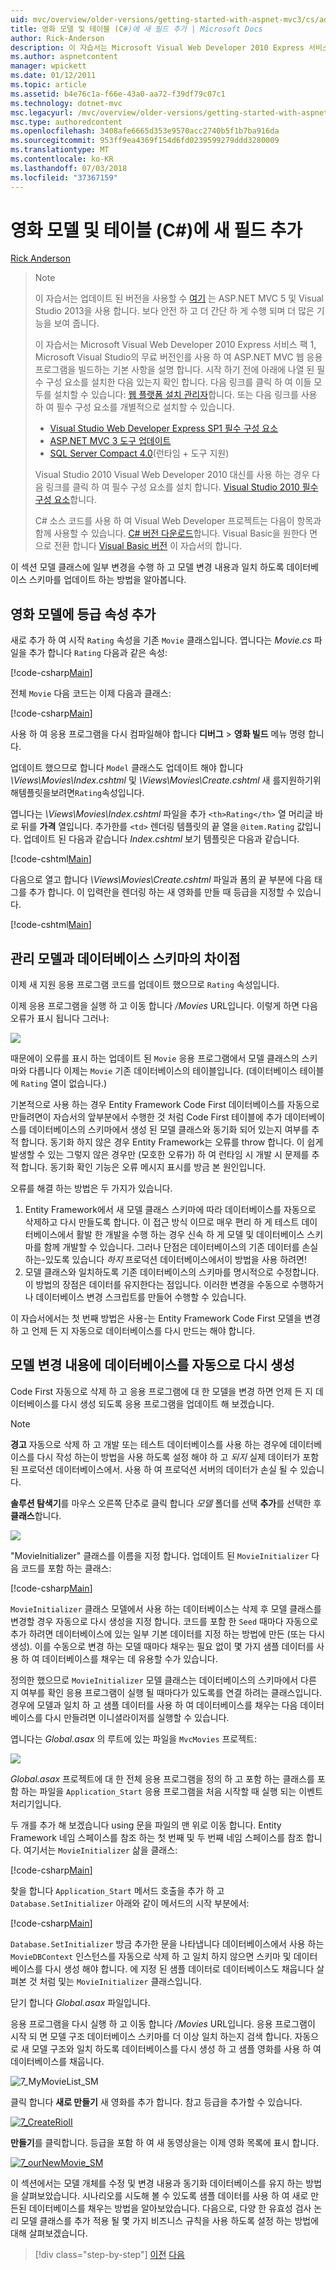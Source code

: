 ```yaml
---
uid: mvc/overview/older-versions/getting-started-with-aspnet-mvc3/cs/adding-a-new-field
title: 영화 모델 및 테이블 (C#)에 새 필드 추가 | Microsoft Docs
author: Rick-Anderson
description: 이 자습서는 Microsoft Visual Web Developer 2010 Express 서비스 팩 1, 인를 사용 하 여 ASP.NET MVC 웹 응용 프로그램을 빌드하는 기본 사항을 설명 하는 중...
ms.author: aspnetcontent
manager: wpickett
ms.date: 01/12/2011
ms.topic: article
ms.assetid: b4e76c1a-f66e-43a0-aa72-f39df79c07c1
ms.technology: dotnet-mvc
msc.legacyurl: /mvc/overview/older-versions/getting-started-with-aspnet-mvc3/cs/adding-a-new-field
msc.type: authoredcontent
ms.openlocfilehash: 3408afe6665d353e9570acc2740b5f1b7ba916da
ms.sourcegitcommit: 953ff9ea4369f154d6fd0239599279ddd3280009
ms.translationtype: MT
ms.contentlocale: ko-KR
ms.lasthandoff: 07/03/2018
ms.locfileid: "37367159"
---
```

<a name="adding-a-new-field-to-the-movie-model-and-table-c"></a>영화 모델 및 테이블 (C#)에 새 필드 추가
====================
[Rick Anderson](https://github.com/Rick-Anderson)

> > [!NOTE]
> > 이 자습서는 업데이트 된 버전을 사용할 수 [여기](../../../getting-started/introduction/getting-started.md) 는 ASP.NET MVC 5 및 Visual Studio 2013을 사용 합니다. 보다 안전 하 고 더 간단 하 게 수행 되며 더 많은 기능을 보여 줍니다.
> 
> 
> 이 자습서는 Microsoft Visual Web Developer 2010 Express 서비스 팩 1, Microsoft Visual Studio의 무료 버전인를 사용 하 여 ASP.NET MVC 웹 응용 프로그램을 빌드하는 기본 사항을 설명 합니다. 시작 하기 전에 아래에 나열 된 필수 구성 요소를 설치한 다음 있는지 확인 합니다. 다음 링크를 클릭 하 여 이들 모두를 설치할 수 있습니다: [웹 플랫폼 설치 관리자](https://www.microsoft.com/web/gallery/install.aspx?appid=VWD2010SP1Pack)합니다. 또는 다음 링크를 사용 하 여 필수 구성 요소를 개별적으로 설치할 수 있습니다.
> 
> - [Visual Studio Web Developer Express SP1 필수 구성 요소](https://www.microsoft.com/web/gallery/install.aspx?appid=VWD2010SP1Pack)
> - [ASP.NET MVC 3 도구 업데이트](https://www.microsoft.com/web/gallery/install.aspx?appsxml=&amp;appid=MVC3)
> - [SQL Server Compact 4.0](https://www.microsoft.com/web/gallery/install.aspx?appid=SQLCE;SQLCEVSTools_4_0)(런타임 + 도구 지원)
> 
> Visual Studio 2010 Visual Web Developer 2010 대신를 사용 하는 경우 다음 링크를 클릭 하 여 필수 구성 요소를 설치 합니다. [Visual Studio 2010 필수 구성 요소](https://www.microsoft.com/web/gallery/install.aspx?appsxml=&amp;appid=VS2010SP1Pack)합니다.
> 
> C# 소스 코드를 사용 하 여 Visual Web Developer 프로젝트는 다음이 항목과 함께 사용할 수 있습니다. [C# 버전 다운로드](https://code.msdn.microsoft.com/Introduction-to-MVC-3-10d1b098)합니다. Visual Basic을 원한다 면으로 전환 합니다 [Visual Basic 버전](../vb/intro-to-aspnet-mvc-3.md) 이 자습서의 합니다.


이 섹션 모델 클래스에 일부 변경을 수행 하 고 모델 변경 내용과 일치 하도록 데이터베이스 스키마를 업데이트 하는 방법을 알아봅니다.

## <a name="adding-a-rating-property-to-the-movie-model"></a>영화 모델에 등급 속성 추가

새로 추가 하 여 시작 `Rating` 속성을 기존 `Movie` 클래스입니다. 엽니다는 *Movie.cs* 파일을 추가 합니다 `Rating` 다음과 같은 속성:

[!code-csharp[Main](adding-a-new-field/samples/sample1.cs)]

전체 `Movie` 다음 코드는 이제 다음과 클래스:

[!code-csharp[Main](adding-a-new-field/samples/sample2.cs)]

사용 하 여 응용 프로그램을 다시 컴파일해야 합니다 **디버그** &gt; **영화 빌드** 메뉴 명령 합니다.

업데이트 했으므로 합니다 `Model` 클래스도 업데이트 해야 합니다 *\Views\Movies\Index.cshtml* 및 *\Views\Movies\Create.cshtml* 새 를지원하기위해템플릿을보려면`Rating`속성입니다.

엽니다는 *\Views\Movies\Index.cshtml* 파일을 추가 `<th>Rating</th>` 열 머리글 바로 뒤를 **가격** 열입니다. 추가한를 `<td>` 렌더링 템플릿의 끝 열을 `@item.Rating` 값입니다. 업데이트 된 다음과 같습니다 *Index.cshtml* 보기 템플릿은 다음과 같습니다.

[!code-cshtml[Main](adding-a-new-field/samples/sample3.cshtml)]

다음으로 열고 합니다 *\Views\Movies\Create.cshtml* 파일과 폼의 끝 부분에 다음 태그를 추가 합니다. 이 입력란을 렌더링 하는 새 영화를 만들 때 등급을 지정할 수 있습니다.

[!code-cshtml[Main](adding-a-new-field/samples/sample4.cshtml)]

## <a name="managing-model-and-database-schema-differences"></a>관리 모델과 데이터베이스 스키마의 차이점

이제 새 지원 응용 프로그램 코드를 업데이트 했으므로 `Rating` 속성입니다.

이제 응용 프로그램을 실행 하 고 이동 합니다 */Movies* URL입니다. 이렇게 하면 다음 오류가 표시 됩니다 그러나:

![](adding-a-new-field/_static/image1.png)

때문에이 오류를 표시 하는 업데이트 된 `Movie` 응용 프로그램에서 모델 클래스의 스키마와 다릅니다 이제는 `Movie` 기존 데이터베이스의 테이블입니다. (데이터베이스 테이블에 `Rating` 열이 없습니다.)

기본적으로 사용 하는 경우 Entity Framework Code First 데이터베이스를 자동으로 만들려면이 자습서의 앞부분에서 수행한 것 처럼 Code First 테이블에 추가 데이터베이스를 데이터베이스의 스키마에서 생성 된 모델 클래스와 동기화 되어 있는지 여부를 추적 합니다. 동기화 하지 않은 경우 Entity Framework는 오류를 throw 합니다. 이 쉽게 발생할 수 있는 그렇지 않은 경우만 (모호한 오류가) 하 여 런타임 시 개발 시 문제를 추적 합니다. 동기화 확인 기능은 오류 메시지 표시를 방금 본 원인입니다.

오류를 해결 하는 방법은 두 가지가 있습니다.

1. Entity Framework에서 새 모델 클래스 스키마에 따라 데이터베이스를 자동으로 삭제하고 다시 만들도록 합니다. 이 접근 방식 이므로 매우 편리 하 게 테스트 데이터베이스에서 활발 한 개발을 수행 하는 경우 신속 하 게 모델 및 데이터베이스 스키마를 함께 개발할 수 있습니다. 그러나 단점은 데이터베이스의 기존 데이터를 손실 하는-있도록 있습니다 *하지* 프로덕션 데이터베이스에서이 방법을 사용 하려면!
2. 모델 클래스와 일치하도록 기존 데이터베이스의 스키마를 명시적으로 수정합니다. 이 방법의 장점은 데이터를 유지한다는 점입니다. 이러한 변경을 수동으로 수행하거나 데이터베이스 변경 스크립트를 만들어 수행할 수 있습니다.

이 자습서에서는 첫 번째 방법은 사용-는 Entity Framework Code First 모델을 변경 하 고 언제 든 지 자동으로 데이터베이스를 다시 만드는 해야 합니다.

## <a name="automatically-re-creating-the-database-on-model-changes"></a>모델 변경 내용에 데이터베이스를 자동으로 다시 생성

Code First 자동으로 삭제 하 고 응용 프로그램에 대 한 모델을 변경 하면 언제 든 지 데이터베이스를 다시 생성 되도록 응용 프로그램을 업데이트 해 보겠습니다.

> [!NOTE] 
> 
> **경고** 자동으로 삭제 하 고 개발 또는 테스트 데이터베이스를 사용 하는 경우에 데이터베이스를 다시 작성 하는이 방법을 사용 하도록 설정 해야 하 고 *되지* 실제 데이터가 포함 된 프로덕션 데이터베이스에서. 사용 하 여 프로덕션 서버의 데이터가 손실 될 수 있습니다.


**솔루션 탐색기**를 마우스 오른쪽 단추로 클릭 합니다 *모델* 폴더를 선택 **추가**를 선택한 후 **클래스**합니다.

![](adding-a-new-field/_static/image2.png)

"MovieInitializer" 클래스를 이름을 지정 합니다. 업데이트 된 `MovieInitializer` 다음 코드를 포함 하는 클래스:

[!code-csharp[Main](adding-a-new-field/samples/sample5.cs)]

`MovieInitializer` 클래스 모델에서 사용 하는 데이터베이스는 삭제 후 모델 클래스를 변경할 경우 자동으로 다시 생성을 지정 합니다. 코드를 포함 한 `Seed` 때마다 자동으로 추가 하려면 데이터베이스에 있는 일부 기본 데이터를 지정 하는 방법에 만든 (또는 다시 생성). 이를 수동으로 변경 하는 모델 때마다 채우는 필요 없이 몇 가지 샘플 데이터를 사용 하 여 데이터베이스를 채우는 데 유용할 수가 있습니다.

정의한 했으므로 `MovieInitializer` 모델 클래스는 데이터베이스의 스키마에서 다른 지 여부를 확인 응용 프로그램이 실행 될 때마다가 있도록를 연결 하려는 클래스입니다. 경우에 모델과 일치 하 고 샘플 데이터를 사용 하 여 데이터베이스를 채우는 다음 데이터베이스를 다시 만들려면 이니셜라이저를 실행할 수 있습니다.

엽니다는 *Global.asax* 의 루트에 있는 파일을 `MvcMovies` 프로젝트:

[![](adding-a-new-field/_static/image4.png)](adding-a-new-field/_static/image3.png)

*Global.asax* 프로젝트에 대 한 전체 응용 프로그램을 정의 하 고 포함 하는 클래스를 포함 하는 파일을 `Application_Start` 응용 프로그램을 처음 시작할 때 실행 되는 이벤트 처리기입니다.

두 개를 추가 해 보겠습니다 using 문을 파일의 맨 위로 이동 합니다. Entity Framework 네임 스페이스를 참조 하는 첫 번째 및 두 번째 네임 스페이스를 참조 합니다. 여기서는 `MovieInitializer` 삶을 클래스:

[!code-csharp[Main](adding-a-new-field/samples/sample6.cs)]

찾을 합니다 `Application_Start` 메서드 호출을 추가 하 고 `Database.SetInitializer` 아래와 같이 메서드의 시작 부분에서:

[!code-csharp[Main](adding-a-new-field/samples/sample7.cs)]

`Database.SetInitializer` 방금 추가한 문을 나타냅니다 데이터베이스에서 사용 하는 `MovieDBContext` 인스턴스를 자동으로 삭제 하 고 일치 하지 않으면 스키마 및 데이터베이스를 다시 생성 해야 합니다. 에 지정 된 샘플 데이터로 데이터베이스도 채웁니다 살펴본 것 처럼 및는 `MovieInitializer` 클래스입니다.

닫기 합니다 *Global.asax* 파일입니다.

응용 프로그램을 다시 실행 하 고 이동 합니다 */Movies* URL입니다. 응용 프로그램이 시작 되 면 모델 구조 데이터베이스 스키마를 더 이상 일치 하는지 검색 합니다. 자동으로 새 모델 구조와 일치 하도록 데이터베이스를 다시 생성 하 고 샘플 영화를 사용 하 여 데이터베이스를 채웁니다.

![7_MyMovieList_SM](adding-a-new-field/_static/image5.png)

클릭 합니다 **새로 만들기** 새 영화를 추가 합니다. 참고 등급을 추가할 수 있습니다.

[![7_CreateRioII](adding-a-new-field/_static/image7.png)](adding-a-new-field/_static/image6.png)

**만들기**를 클릭합니다. 등급을 포함 하 여 새 동영상을는 이제 영화 목록에 표시 합니다.

[![7_ourNewMovie_SM](adding-a-new-field/_static/image9.png)](adding-a-new-field/_static/image8.png)

이 섹션에서는 모델 개체를 수정 및 변경 내용과 동기화 데이터베이스를 유지 하는 방법을 살펴보았습니다. 시나리오를 시도해 볼 수 있도록 샘플 데이터를 사용 하 여 새로 만든된 데이터베이스를 채우는 방법을 알아보았습니다. 다음으로, 다양 한 유효성 검사 논리 모델 클래스를 추가 적용 될 몇 가지 비즈니스 규칙을 사용 하도록 설정 하는 방법에 대해 살펴보겠습니다.

> [!div class="step-by-step"]
> [이전](examining-the-edit-methods-and-edit-view.md)
> [다음](adding-validation-to-the-model.md)

